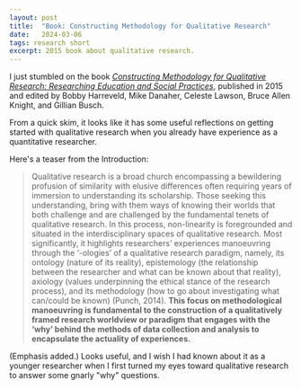 ```yaml
---
layout: post
title:  "Book: Constructing Methodology for Qualitative Research"
date:   2024-03-06
tags: research short
excerpt: 2015 book about qualitative research.
---
```


I just stumbled on the book [_Constructing Methodology for Qualitative Research: Researching Education and Social Practices_](https://link.springer.com/book/10.1057/978-1-137-59943-8), published in 2015 and edited by Bobby Harreveld, Mike Danaher, Celeste Lawson, Bruce Allen Knight, and Gillian Busch.

From a quick skim, it looks like it has some useful reflections on getting started with qualitative research when you already have experience as a quantitative researcher.

Here's a teaser from the Introduction:

>Qualitative research is a broad church encompassing a bewildering profusion of similarity with elusive differences often requiring years of immersion to understanding its scholarship. Those seeking this understanding, bring with them ways of knowing their worlds that both challenge and are challenged by the fundamental tenets of qualitative research. In this process, non-linearity is foregrounded and situated in the interdisciplinary spaces of qualitative research. Most significantly, it highlights researchers’ experiences manoeuvring through the ‘-ologies’ of a qualitative research paradigm, namely, its ontology (nature of its reality), epistemology (the relationship between the researcher and what can be known about that reality), axiology (values underpinning the ethical stance of the research process), and its methodology (how to go about investigating what can/could be known) (Punch, 2014). **This focus on methodological manoeuvring is fundamental to the construction of a qualitatively framed research worldview or paradigm that engages with the ‘why’ behind the methods of data collection and analysis to encapsulate the actuality of experiences.**

(Emphasis added.) Looks useful, and I wish I had known about it as a younger researcher when I first turned my eyes toward qualitative research to answer some gnarly "why" questions.
